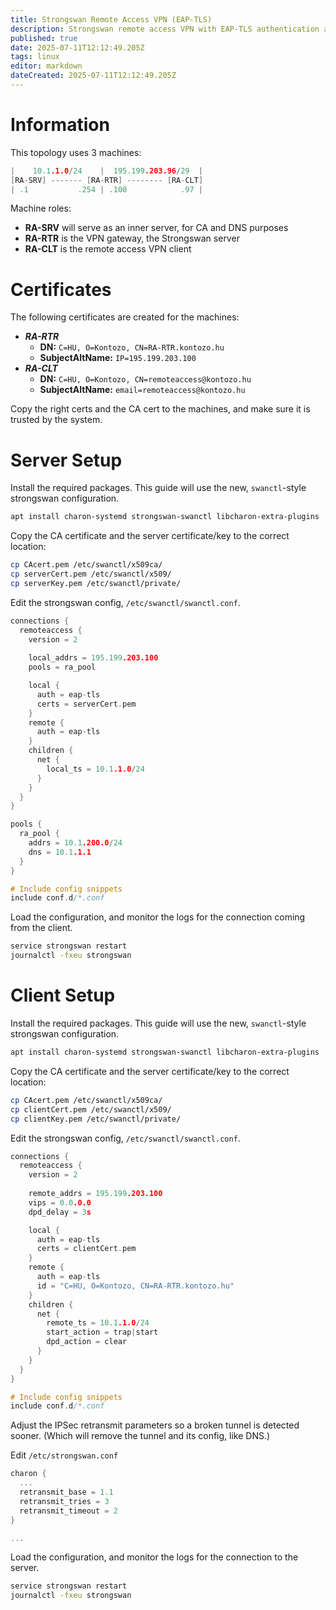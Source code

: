 ```yaml
---
title: Strongswan Remote Access VPN (EAP-TLS)
description: Strongswan remote access VPN with EAP-TLS authentication and vIP assignment
published: true
date: 2025-07-11T12:12:49.205Z
tags: linux
editor: markdown
dateCreated: 2025-07-11T12:12:49.205Z
---
```


# Information

This topology uses 3 machines:

```c
|    10.1.1.0/24    |  195.199.203.96/29  |
[RA-SRV] ------- [RA-RTR] -------- [RA-CLT]
| .1           .254 | .100            .97 |
```

Machine roles:

- **RA-SRV** will serve as an inner server, for CA and DNS purposes
- **RA-RTR** is the VPN gateway, the Strongswan server
- **RA-CLT** is the remote access VPN client

# Certificates

The following certificates are created for the machines:

 - ***RA-RTR***
   - **DN:** `C=HU, O=Kontozo, CN=RA-RTR.kontozo.hu`
   - **SubjectAltName:** `IP=195.199.203.100`
 - ***RA-CLT***
   - **DN:** `C=HU, O=Kontozo, CN=remoteaccess@kontozo.hu`
   - **SubjectAltName:** `email=remoteaccess@kontozo.hu`

Copy the right certs and the CA cert to the machines, and make sure it is trusted by the system.

# Server Setup

Install the required packages. This guide will use the new, `swanctl`-style strongswan configuration.

```bash
apt install charon-systemd strongswan-swanctl libcharon-extra-plugins
```

Copy the CA certificate and the server certificate/key to the correct location:

```bash
cp CAcert.pem /etc/swanctl/x509ca/
cp serverCert.pem /etc/swanctl/x509/
cp serverKey.pem /etc/swanctl/private/
```

Edit the strongswan config, `/etc/swanctl/swanctl.conf`.

```c
connections {
  remoteaccess {
    version = 2
    
    local_addrs = 195.199.203.100
    pools = ra_pool

    local {
      auth = eap-tls
      certs = serverCert.pem
    }
    remote {
      auth = eap-tls
    }
    children {
      net {
        local_ts = 10.1.1.0/24
      }
    }
  }
}

pools {
  ra_pool {
    addrs = 10.1.200.0/24
    dns = 10.1.1.1
  }
}

# Include config snippets
include conf.d/*.conf
```

Load the configuration, and monitor the logs for the connection coming from the client.

```bash
service strongswan restart
journalctl -fxeu strongswan
```

# Client Setup

Install the required packages. This guide will use the new, `swanctl`-style strongswan configuration.

```bash
apt install charon-systemd strongswan-swanctl libcharon-extra-plugins
```

Copy the CA certificate and the server certificate/key to the correct location:

```bash
cp CAcert.pem /etc/swanctl/x509ca/
cp clientCert.pem /etc/swanctl/x509/
cp clientKey.pem /etc/swanctl/private/
```

Edit the strongswan config, `/etc/swanctl/swanctl.conf`.

```c
connections {
  remoteaccess {
    version = 2
    
    remote_addrs = 195.199.203.100
    vips = 0.0.0.0
    dpd_delay = 3s

    local {
      auth = eap-tls
      certs = clientCert.pem
    }
    remote {
      auth = eap-tls
      id = "C=HU, O=Kontozo, CN=RA-RTR.kontozo.hu"
    }
    children {
      net {
        remote_ts = 10.1.1.0/24
        start_action = trap|start
        dpd_action = clear
      }
    }
  }
}

# Include config snippets
include conf.d/*.conf
```

Adjust the IPSec retransmit parameters so a broken tunnel is detected sooner. (Which will remove the tunnel and its config, like DNS.)

Edit `/etc/strongswan.conf`

```c
charon {
  ...
  retransmit_base = 1.1
  retransmit_tries = 3
  retransmit_timeout = 2
}

...
```

Load the configuration, and monitor the logs for the connection to the server.

```bash
service strongswan restart
journalctl -fxeu strongswan
```

